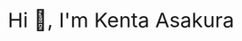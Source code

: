 <div style="display: flex; justify-content: center; align-items: center; font-size: 36px;">
  <p>Hi 👋, I'm Kenta Asakura</p>
</div>
